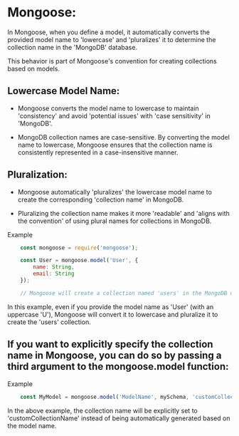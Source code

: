 # Mongoose:

In Mongoose, when you define a model, it automatically converts the provided model name to 'lowercase' and 'pluralizes' it to determine the collection name in the 'MongoDB' database. 

This behavior is part of Mongoose's convention for creating collections based on models.

## Lowercase Model Name:

- Mongoose converts the model name to lowercase to maintain 'consistency' and avoid 'potential issues' with 'case sensitivity' in 'MongoDB'.

- MongoDB collection names are case-sensitive. By converting the model name to lowercase, Mongoose ensures that the collection name is consistently represented in a case-insensitive manner.


## Pluralization:

- Mongoose automatically 'pluralizes' the lowercase model name to create the corresponding 'collection name' in MongoDB.

- Pluralizing the collection name makes it more 'readable' and 'aligns with the convention' of using plural names for collections in MongoDB.

Example 

```Javascript
    const mongoose = require('mongoose');

    const User = mongoose.model('User', {
        name: String,
        email: String
    });

    // Mongoose will create a collection named 'users' in the MongoDB database
```

In this example, even if you provide the model name as 'User' (with an uppercase 'U'), Mongoose will convert it to lowercase and pluralize it to create the 'users' collection.


## If you want to explicitly specify the collection name in Mongoose, you can do so by passing a third argument to the mongoose.model function:

Example 

```Javascript
    const MyModel = mongoose.model('ModelName', mySchema, 'customCollectionName');
```

In the above example, the collection name will be explicitly set to 'customCollectionName' instead of being automatically generated based on the model name.